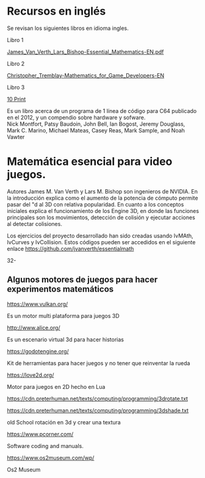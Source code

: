 # Recursos en inglés

Se revisan los siguientes libros en idioma ingles.

Libro 1

[James_Van_Verth_Lars_Bishop-Essential_Mathematics-EN.pdf](https://www.r-5.org/files/books/computers/algo-list/game-development/James_Van_Verth_Lars_Bishop-Essential_Mathematics-EN.pdf)

Libro 2

[Christopher_Tremblay-Mathematics_for_Game_Developers-EN](http://www.r-5.org/files/books/computers/algo-list/game-development/Christopher_Tremblay-Mathematics_for_Game_Developers-EN.pdf)

Libro 3

[10 Print](https://10print.org/)

Es un libro acerca de un programa de 1 línea de código para C64 publicado en el 2012, y un compendio sobre hardware y sofware.  
Nick Montfort, Patsy Baudoin, John Bell, Ian Bogost, Jeremy Douglass, Mark C. Marino, Michael Mateas, Casey Reas, Mark Sample, and Noah Vawter

# Matemática esencial para video juegos.

Autores James M. Van Verth y Lars M. Bishop son ingenieros de NVIDIA. En la introducción explica como el aumento de la potencia de cómputo permite pasar del "d al 3D con relativa popularidad. En cuanto a los conceptos iniciales explica el funcionamiento de los Engine 3D, en donde las funciones principales son los movimientos, detección de colisión y ejecutar acciones al detectar colisiones.

Los ejercicios del proyecto desarrollado han sido creadas usando IvMAth, IvCurves y IvCollision. Estos códigos pueden ser accedidos en el siguiente enlace https://github.com/jvanverth/essentialmath

32-


## Algunos motores de juegos para hacer experimentos matemáticos

https://www.vulkan.org/

Es un motor multi plataforma para juegos 3D

http://www.alice.org/

Es un escenario virtual 3d para hacer historias

https://godotengine.org/

Kit de herramientas para hacer juegos y no tener que reinventar la rueda

https://love2d.org/

Motor para juegos en 2D hecho en Lua

https://cdn.preterhuman.net/texts/computing/programming/3drotate.txt

https://cdn.preterhuman.net/texts/computing/programming/3dshade.txt

old School rotación en 3d y crear una textura

https://www.pcorner.com/

Software coding and manuals.

https://www.os2museum.com/wp/

Os2 Museum
